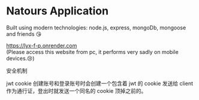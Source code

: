 # Natours Application

Built using modern technologies: node.js, express, mongoDb, mongoose and friends 😘

https://lyx-f-p.onrender.com  
(Please access this website from pc, it performs very sadly on mobile devices.😢)

安全机制

jwt cookie 创建账号和登录账号时会创建一个包含着 jwt 的 cookie 发送给 client 作为通行证，登出时就发送一个同名的 cookie 顶掉之前的。
